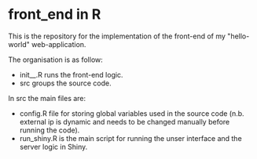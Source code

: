 # front_end in R
This is the repository for the implementation of the front-end of my "hello-world" web-application.

The organisation is as follow:
- init__.R runs the front-end logic.
- src groups the source code.

In src the main files are:
- config.R file for storing global variables used in the source code (n.b. external ip is dynamic and needs to be changed manually before running the code).
- run_shiny.R is the main script for running the unser interface and the server logic in Shiny.
